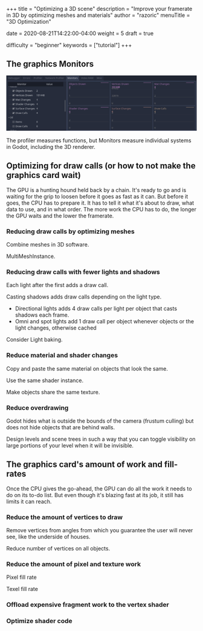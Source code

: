 +++
title = "Optimizing a 3D scene"
description = "Improve your framerate in 3D by optimizing meshes and materials"
author = "razoric"
menuTitle = "3D Optimization"

date = 2020-08-21T14:22:00-04:00
weight = 5
draft = true

difficulty = "beginner"
keywords = ["tutorial"]
+++

## The graphics Monitors

![The Godot monitors](monitors.png)

The profiler measures functions, but Monitors measure individual systems in Godot, including the 3D renderer.

## Optimizing for draw calls (or how to not make the graphics card wait)

The GPU is a hunting hound held back by a chain. It's ready to go and is waiting for the grip to loosen before it goes as fast as it can. But before it goes, the CPU has to prepare it. It has to tell it what it's about to draw, what data to use, and in what order. The more work the CPU has to do, the longer the GPU waits and the lower the framerate.

### Reducing draw calls by optimizing meshes

Combine meshes in 3D software.

MultiMeshInstance.

### Reducing draw calls with fewer lights and shadows

Each light after the first adds a draw call.

Casting shadows adds draw calls depending on the light type.

- Directional lights adds 4 draw calls per light per object that casts shadows each frame.
- Omni and spot lights add 1 draw call per object whenever objects or the light changes, otherwise cached

Consider Light baking.

### Reduce material and shader changes

Copy and paste the same material on objects that look the same.

Use the same shader instance.

Make objects share the same texture.

### Reduce overdrawing

Godot hides what is outside the bounds of the camera (frustum culling) but does not hide objects that are behind walls.

Design levels and scene trees in such a way that you can toggle visibility on large portions of your level when it will be invisible.

## The graphics card's amount of work and fill-rates

Once the CPU gives the go-ahead, the GPU can do all the work it needs to do on its to-do list. But even though it's blazing fast at its job, it still has limits it can reach.

### Reduce the amount of vertices to draw

Remove vertices from angles from which you guarantee the user will never see, like the underside of houses.

Reduce number of vertices on all objects.

### Reduce the amount of pixel and texture work

Pixel fill rate

Texel fill rate

### Offload expensive fragment work to the vertex shader

### Optimize shader code
